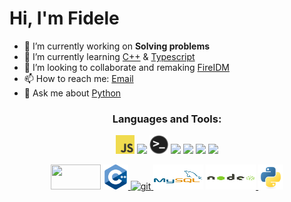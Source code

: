 # Hi, I'm Fidele
- 🔭 I’m currently working on <b>Solving problems</b>
- 🌱 I’m currently learning <a href='https://www.cplusplus.com/'>C++</a> & <a href='https://www.typescriptlang.org/'>Typescript</a>
- 👯 I’m looking to collaborate and remaking <a href='https://github.com/fideledev/FireDM'>FireIDM</a>
- 📫 How to reach me: <a href='mailto:itfidele@gmail.com'>Email</a>
- 💬 Ask me about <a href='https://www.python.org/' target='_blank'>Python</a>


<h3 align="center">Languages and Tools:</h3>
<p align="center">
<code><img height="30" src="https://raw.githubusercontent.com/github/explore/80688e429a7d4ef2fca1e82350fe8e3517d3494d/topics/javascript/javascript.png"></code>
<code><img height="30" src="https://yt3.ggpht.com/ytc/AKedOLTX3dhhAIjZNGlLK_k89UC4nVd7rJj0VOAw7Fd0yQ=s900-c-k-c0x00ffffff-no-rj"/></code>
<code><img height="30" src="https://raw.githubusercontent.com/github/explore/80688e429a7d4ef2fca1e82350fe8e3517d3494d/topics/terminal/terminal.png"></code>
<code><img height="30" src="https://drcarmenmartinez.com/wp-content/uploads/2018/08/rasa_logo_horizontal_purple-1.png"></code>
  <code><img height="30" src="https://chatimize.com/wp-content/uploads/2020/11/botpress-logo.png"/></code>
<code><img height="30" src="https://www.docker.com/wp-content/uploads/2022/01/Docker-R-Logo-08-2018-Monochomatic-RGB_Moby-x1.png"></code>
<code><img height="30" src="https://img.shields.io/badge/-Heroku-430098?style=flat-square&logo=heroku&logoColor=white" /></code>
</p>
<p align="center"><a href='https://www.djangoproject.com/'><img src='https://static.djangoproject.com/img/logos/django-logo-negative.png' width='80' height='40'/></a> <a href="https://www.w3schools.com/cpp/" target="_blank"> <img src="https://raw.githubusercontent.com/devicons/devicon/master/icons/cplusplus/cplusplus-original.svg" alt="cplusplus" width="40" height="40"/> </a></a> <a href="https://git-scm.com/" target="_blank"> <img src="https://www.vectorlogo.zone/logos/git-scm/git-scm-icon.svg" alt="git" width="40" height="40"/> </a> <img src="https://raw.githubusercontent.com/devicons/devicon/master/icons/mysql/mysql-original-wordmark.svg" alt="mysql" width="80" height="40"/> </a> <a href="https://nodejs.org" target="_blank"><img src="https://raw.githubusercontent.com/devicons/devicon/master/icons/nodejs/nodejs-original-wordmark.svg" alt="nodejs" width="80" height="40"/> </a> <a href="https://www.postgresql.org" target="_blank"> <a href="https://www.python.org" target="_blank"> <img src="https://raw.githubusercontent.com/devicons/devicon/master/icons/python/python-original.svg" alt="python" width="40" height="40"/> </a>

</p>
